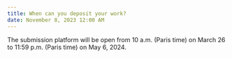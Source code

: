 ```yaml
---
title: When can you deposit your work?
date: November 8, 2023 12:00 AM
---
```

The submission platform will be open from 10 a.m. (Paris time) on March 26 to 11:59 p.m. (Paris time) on May 6, 2024.

